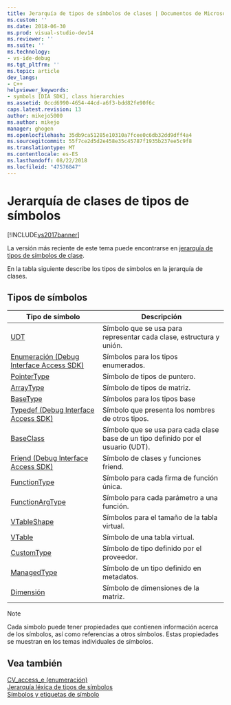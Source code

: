 ```yaml
---
title: Jerarquía de tipos de símbolos de clases | Documentos de Microsoft
ms.custom: ''
ms.date: 2018-06-30
ms.prod: visual-studio-dev14
ms.reviewer: ''
ms.suite: ''
ms.technology:
- vs-ide-debug
ms.tgt_pltfrm: ''
ms.topic: article
dev_langs:
- C++
helpviewer_keywords:
- symbols [DIA SDK], class hierarchies
ms.assetid: 0ccd6990-4654-44cd-a6f3-bdd82fe90f6c
caps.latest.revision: 13
author: mikejo5000
ms.author: mikejo
manager: ghogen
ms.openlocfilehash: 35db9ca51285e10310a7fcee0c6db32dd9dff4a4
ms.sourcegitcommit: 55f7ce2d5d2e458e35c45787f1935b237ee5c9f8
ms.translationtype: MT
ms.contentlocale: es-ES
ms.lasthandoff: 08/22/2018
ms.locfileid: "47576847"
---
```

# <a name="class-hierarchy-of-symbol-types"></a>Jerarquía de clases de tipos de símbolos
[!INCLUDE[vs2017banner](../../includes/vs2017banner.md)]

La versión más reciente de este tema puede encontrarse en [jerarquía de tipos de símbolos de clase](https://docs.microsoft.com/visualstudio/debugger/debug-interface-access/class-hierarchy-of-symbol-types).  
  
En la tabla siguiente describe los tipos de símbolos en la jerarquía de clases.  
  
## <a name="symbol-types"></a>Tipos de símbolos  
  
|Tipo de símbolo|Descripción|  
|-----------------|-----------------|  
|[UDT](../../debugger/debug-interface-access/udt.md)|Símbolo que se usa para representar cada clase, estructura y unión.|  
|[Enumeración (Debug Interface Access SDK)](../../debugger/debug-interface-access/enum-debug-interface-access-sdk.md)|Símbolos para los tipos enumerados.|  
|[PointerType](../../debugger/debug-interface-access/pointertype.md)|Símbolo de tipos de puntero.|  
|[ArrayType](../../debugger/debug-interface-access/arraytype.md)|Símbolo de tipos de matriz.|  
|[BaseType](../../debugger/debug-interface-access/basetype.md)|Símbolos para los tipos base|  
|[Typedef (Debug Interface Access SDK)](../../debugger/debug-interface-access/typedef-debug-interface-access-sdk.md)|Símbolo que presenta los nombres de otros tipos.|  
|[BaseClass](../../debugger/debug-interface-access/baseclass.md)|Símbolo que se usa para cada clase base de un tipo definido por el usuario (UDT).|  
|[Friend (Debug Interface Access SDK)](../../debugger/debug-interface-access/friend-debug-interface-access-sdk.md)|Símbolo de clases y funciones friend.|  
|[FunctionType](../../debugger/debug-interface-access/functiontype.md)|Símbolo para cada firma de función única.|  
|[FunctionArgType](../../debugger/debug-interface-access/functionargtype.md)|Símbolo para cada parámetro a una función.|  
|[VTableShape](../../debugger/debug-interface-access/vtableshape.md)|Símbolos para el tamaño de la tabla virtual.|  
|[VTable](../../debugger/debug-interface-access/vtable.md)|Símbolo de una tabla virtual.|  
|[CustomType](../../debugger/debug-interface-access/customtype.md)|Símbolo de tipo definido por el proveedor.|  
|[ManagedType](../../debugger/debug-interface-access/managedtype.md)|Símbolo de un tipo definido en metadatos.|  
|[Dimensión](../../debugger/debug-interface-access/dimension.md)|Símbolo de dimensiones de la matriz.|  
  
> [!NOTE]
>  Cada símbolo puede tener propiedades que contienen información acerca de los símbolos, así como referencias a otros símbolos. Estas propiedades se muestran en los temas individuales de símbolos.  
  
## <a name="see-also"></a>Vea también  
 [CV_access_e (enumeración)](../../debugger/debug-interface-access/cv-access-e.md)   
 [Jerarquía léxica de tipos de símbolos](../../debugger/debug-interface-access/lexical-hierarchy-of-symbol-types.md)   
 [Símbolos y etiquetas de símbolo](../../debugger/debug-interface-access/symbols-and-symbol-tags.md)



